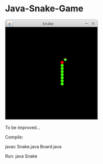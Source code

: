 # Java-Snake-Game

![Snake game screenshot](snake.png)

To be improved...

Compile:

javac Snake.java Board.java

Run:
java Snake
